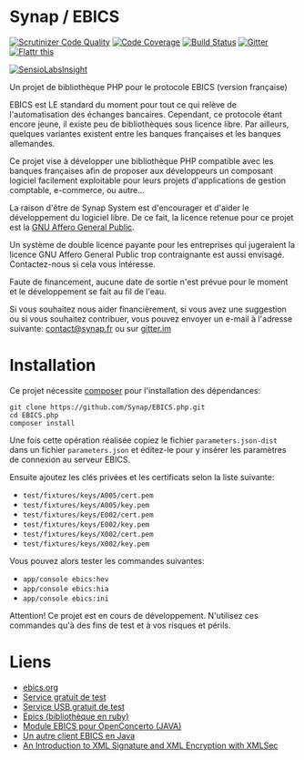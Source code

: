 Synap / EBICS
=============

[![Scrutinizer Code Quality](https://scrutinizer-ci.com/g/Synap/EBICS/badges/quality-score.png?b=master)](https://scrutinizer-ci.com/g/Synap/EBICS/?branch=master)
[![Code Coverage](https://scrutinizer-ci.com/g/Synap/EBICS/badges/coverage.png?b=master)](https://scrutinizer-ci.com/g/Synap/EBICS/?branch=master)
[![Build Status](https://travis-ci.org/Synap/EBICS.php.svg?branch=master)](https://travis-ci.org/Synap/EBICS.php)
[![Gitter](https://badges.gitter.im/Synap/EBICS.php.svg)](https://gitter.im/Synap/EBICS.php?utm_source=badge&utm_medium=badge&utm_campaign=pr-badge)
[![Flattr this](http://button.flattr.com/flattr-badge-large.png)](https://flattr.com/submit/auto?fid=2dgyn7&url=https%3A%2F%2Fgithub.com%2Fsynap%2Febics.php)

[![SensioLabsInsight](https://insight.sensiolabs.com/projects/0adf2438-560e-4dae-899d-7ea44230cafb/big.png)](https://insight.sensiolabs.com/projects/0adf2438-560e-4dae-899d-7ea44230cafb)




Un projet de bibliothèque PHP pour le protocole EBICS (version française)

EBICS est LE standard du moment pour tout ce qui relève de l'automatisation des échanges bancaires. Cependant, ce
protocole étant encore jeune, il existe peu de bibliothèques sous licence libre. Par ailleurs, quelques variantes
existent entre les banques françaises et les banques allemandes.

Ce projet vise à développer une bibliothèque PHP compatible avec les banques françaises afin de proposer aux développeurs
un composant logiciel facilement exploitable pour leurs projets d'applications de gestion comptable, e-commerce, ou
autre...

La raison d'être de Synap System est d'encourager et d'aider le développement du logiciel libre. De ce fait, la licence
retenue pour ce projet est la [GNU Affero General Public](https://www.gnu.org/licenses/agpl-3.0.html).

Un système de double licence payante pour les entreprises qui jugeraient la licence GNU Affero General Public trop
contraignante est aussi envisagé. Contactez-nous si cela vous intéresse.

Faute de financement, aucune date de sortie n'est prévue pour le moment et le développement se fait au fil de l'eau.

Si vous souhaitez nous aider financièrement, si vous avez une suggestion ou si vous souhaitez contribuer, vous pouvez
envoyer un e-mail à l'adresse suivante: contact@synap.fr ou sur [gitter.im](https://gitter.im/Synap/EBICS?utm_source=share-link&utm_medium=link&utm_campaign=share-link)

Installation
============

Ce projet nécessite [composer](https://getcomposer.org/) pour l'installation des dépendances:

    git clone https://github.com/Synap/EBICS.php.git
    cd EBICS.php
    composer install

Une fois cette opération réalisée copiez le fichier `parameters.json-dist` dans un fichier `parameters.json` et éditez-le pour y insérer les paramètres de connexion au serveur EBICS.

Ensuite ajoutez les clés privées et les certificats selon la liste suivante:

- `test/fixtures/keys/A005/cert.pem`
- `test/fixtures/keys/A005/key.pem`
- `test/fixtures/keys/E002/cert.pem`
- `test/fixtures/keys/E002/key.pem`
- `test/fixtures/keys/X002/cert.pem`
- `test/fixtures/keys/X002/key.pem`

Vous pouvez alors tester les commandes suivantes:

- `app/console ebics:hev`
- `app/console ebics:hia`
- `app/console ebics:ini`

Attention! Ce projet est en cours de développement. N'utilisez ces commandes qu'à des fins de test et à vos risques et périls.

Liens
=====

- [ebics.org](http://www.ebics.org/)
- [Service gratuit de test](https://software.elcimai.com/efs/accueil-qualif.jsp)
- [Service USB gratuit de test](https://ubs-paymentstandards.ch/profile)
- [Epics (bibliothèque en ruby)](https://github.com/railslove/epics)
- [Module EBICS pour OpenConcerto (JAVA)](https://code.google.com/p/openconcerto/source/browse/trunk/Modules/Module+EBICS/)
- [Un autre client EBICS en Java](http://sourceforge.net/projects/ebics/)
- [An Introduction to
XML Signature and XML Encryption
with XMLSec](http://users.dcc.uchile.cl/~pcamacho/tutorial/web/xmlsec/xmlsec.html)

